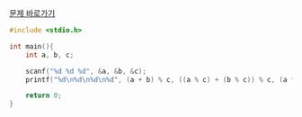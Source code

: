 [문제 바로가기](https://boj.kr/10430)

```c
#include <stdio.h>

int main(){
    int a, b, c;

    scanf("%d %d %d", &a, &b, &c);  
    printf("%d\n%d\n%d\n%d", (a + b) % c, ((a % c) + (b % c)) % c, (a * b) % c, ((a % c) * (b % c)) % c);

    return 0;
}
```
